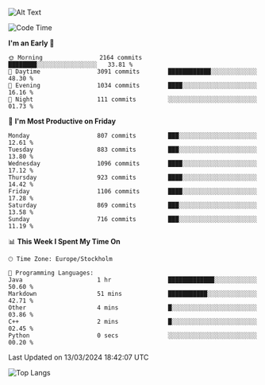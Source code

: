 ![Alt Text](https://media.tenor.com/3Gehha8RO-sAAAAC/goose-dance.gif)

<!--START_SECTION:waka-->
![Code Time](http://img.shields.io/badge/Code%20Time-9%20hrs%2015%20mins-blue)

**I'm an Early 🐤** 

```text
🌞 Morning                2164 commits        ████████░░░░░░░░░░░░░░░░░   33.81 % 
🌆 Daytime                3091 commits        ████████████░░░░░░░░░░░░░   48.30 % 
🌃 Evening                1034 commits        ████░░░░░░░░░░░░░░░░░░░░░   16.16 % 
🌙 Night                  111 commits         ░░░░░░░░░░░░░░░░░░░░░░░░░   01.73 % 
```
📅 **I'm Most Productive on Friday** 

```text
Monday                   807 commits         ███░░░░░░░░░░░░░░░░░░░░░░   12.61 % 
Tuesday                  883 commits         ███░░░░░░░░░░░░░░░░░░░░░░   13.80 % 
Wednesday                1096 commits        ████░░░░░░░░░░░░░░░░░░░░░   17.12 % 
Thursday                 923 commits         ████░░░░░░░░░░░░░░░░░░░░░   14.42 % 
Friday                   1106 commits        ████░░░░░░░░░░░░░░░░░░░░░   17.28 % 
Saturday                 869 commits         ███░░░░░░░░░░░░░░░░░░░░░░   13.58 % 
Sunday                   716 commits         ███░░░░░░░░░░░░░░░░░░░░░░   11.19 % 
```


📊 **This Week I Spent My Time On** 

```text
🕑︎ Time Zone: Europe/Stockholm

💬 Programming Languages: 
Java                     1 hr                █████████████░░░░░░░░░░░░   50.60 % 
Markdown                 51 mins             ███████████░░░░░░░░░░░░░░   42.71 % 
Other                    4 mins              █░░░░░░░░░░░░░░░░░░░░░░░░   03.86 % 
C++                      2 mins              █░░░░░░░░░░░░░░░░░░░░░░░░   02.45 % 
Python                   0 secs              ░░░░░░░░░░░░░░░░░░░░░░░░░   00.20 % 
```


 Last Updated on 13/03/2024 18:42:07 UTC
<!--END_SECTION:waka-->

![Top Langs](https://github-readme-stats-rose-phi.vercel.app/api/top-langs/?username=jxncted\&layout=compact&hide=c,assembly,jupyter%20notebook)

